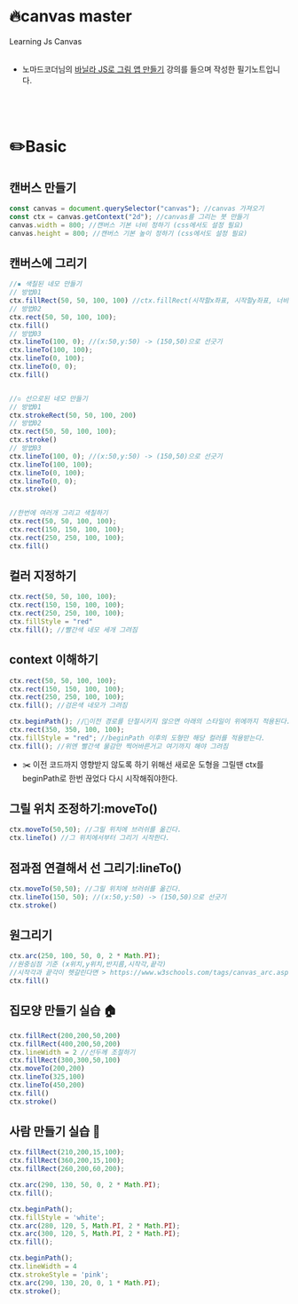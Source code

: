 # 🔥canvas master
Learning Js Canvas
<br/><br/>
* 노마드코더님의 [바닐라 JS로 그림 앱 만들기](https://nomadcoders.co/javascript-for-beginners-2) 강의를 들으며 작성한 필기노트입니다.
<br/><br/><br/><br/>

# ✏️Basic

## 캔버스 만들기
```js
const canvas = document.querySelector("canvas"); //canvas 가져오기
const ctx = canvas.getContext("2d"); //canvas를 그리는 붓 만들기
canvas.width = 800; //캔버스 기본 너비 정하기 (css에서도 설정 필요)
canvas.height = 800; //캔버스 기본 높이 정하기 (css에서도 설정 필요)
```

## 캔버스에 그리기
```js
//▪️ 색칠된 네모 만들기
// 방법01
ctx.fillRect(50, 50, 100, 100) //ctx.fillRect(시작할x좌표, 시작할y좌표, 너비, 높이)
// 방법02
ctx.rect(50, 50, 100, 100);
ctx.fill()
// 방법03
ctx.lineTo(100, 0); //(x:50,y:50) -> (150,50)으로 선긋기
ctx.lineTo(100, 100);
ctx.lineTo(0, 100);
ctx.lineTo(0, 0);
ctx.fill()


//▫️ 선으로된 네모 만들기
// 방법01
ctx.strokeRect(50, 50, 100, 200)
// 방법02
ctx.rect(50, 50, 100, 100);
ctx.stroke()
// 방법03
ctx.lineTo(100, 0); //(x:50,y:50) -> (150,50)으로 선긋기
ctx.lineTo(100, 100);
ctx.lineTo(0, 100);
ctx.lineTo(0, 0);
ctx.stroke()


//한번에 여러개 그리고 색칠하기
ctx.rect(50, 50, 100, 100);
ctx.rect(150, 150, 100, 100);
ctx.rect(250, 250, 100, 100);
ctx.fill()
```


## 컬러 지정하기
```js
ctx.rect(50, 50, 100, 100);
ctx.rect(150, 150, 100, 100);
ctx.rect(250, 250, 100, 100);
ctx.fillStyle = "red"
ctx.fill(); //빨간색 네모 세개 그려짐
```


## context 이해하기
```js
ctx.rect(50, 50, 100, 100);
ctx.rect(150, 150, 100, 100);
ctx.rect(250, 250, 100, 100);
ctx.fill(); //검은색 네모가 그려짐

ctx.beginPath(); //🛑이전 경로를 단절시키지 않으면 아래의 스타일이 위에까지 적용된다.
ctx.rect(350, 350, 100, 100);
ctx.fillStyle = "red"; //beginPath 이후의 도형만 해당 컬러를 적용받는다.
ctx.fill(); //위엔 빨간색 물감만 찍어바른거고 여기까지 해야 그려짐
```
* ✂️ 이전 코드까지 영향받지 않도록 하기 위해선 새로운 도형을 그릴땐 ctx를 beginPath로 한번 끊었다 다시 시작해줘야한다.


## 그릴 위치 조정하기:moveTo()
```js
ctx.moveTo(50,50); //그릴 위치에 브러쉬를 옮긴다.
ctx.lineTo() //그 위치에서부터 그리기 시작한다.
```


## 점과점 연결해서 선 그리기:lineTo()
```js
ctx.moveTo(50,50); //그릴 위치에 브러쉬를 옮긴다.
ctx.lineTo(150, 50); //(x:50,y:50) -> (150,50)으로 선긋기
ctx.stroke()
```


## 원그리기
```js
ctx.arc(250, 100, 50, 0, 2 * Math.PI); 
//원중심점 기준 (x위치,y위치,반지름,시작각,끝각)
//시작각과 끝각이 헷갈린다면 > https://www.w3schools.com/tags/canvas_arc.asp
ctx.fill()
```


## 집모양 만들기 실습 🏠
```js
ctx.fillRect(200,200,50,200)
ctx.fillRect(400,200,50,200)
ctx.lineWidth = 2 //선두께 조절하기
ctx.fillRect(300,300,50,100)
ctx.moveTo(200,200)
ctx.lineTo(325,100)
ctx.lineTo(450,200)
ctx.fill()
ctx.stroke()
```


## 사람 만들기 실습 🕺
```js
ctx.fillRect(210,200,15,100);
ctx.fillRect(360,200,15,100);
ctx.fillRect(260,200,60,200);

ctx.arc(290, 130, 50, 0, 2 * Math.PI);
ctx.fill();

ctx.beginPath();
ctx.fillStyle = 'white';
ctx.arc(280, 120, 5, Math.PI, 2 * Math.PI);
ctx.arc(300, 120, 5, Math.PI, 2 * Math.PI);
ctx.fill();

ctx.beginPath();
ctx.lineWidth = 4
ctx.strokeStyle = 'pink';
ctx.arc(290, 130, 20, 0, 1 * Math.PI);
ctx.stroke();
```